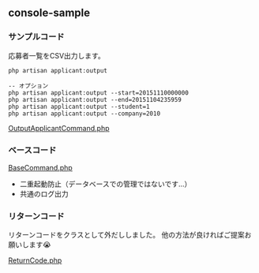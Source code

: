 ## console-sample

### サンプルコード

応募者一覧をCSV出力します。

```
php artisan applicant:output

-- オプション
php artisan applicant:output --start=20151110000000
php artisan applicant:output --end=20151104235959
php artisan applicant:output --student=1
php artisan applicant:output --company=2010
```

[OutputApplicantCommand.php](https://github.com/ysaito-lev218/console-sample/blob/master/app/Console/Commands/OutputApplicantCommand.php)

### ベースコード

[BaseCommand.php](https://github.com/ysaito-lev218/console-sample/blob/master/app/Console/Commands/BaseCommand.php)

* 二重起動防止（データベースでの管理ではないです...）
* 共通のログ出力

### リターンコード

リターンコードをクラスとして外だししました。
他の方法が良ければご提案お願いします:sob:

[ReturnCode.php](https://github.com/ysaito-lev218/console-sample/blob/master/app/Console/ReturnCode.php)

